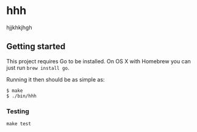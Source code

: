 # hhh

hjjkhkjhgh

## Getting started

This project requires Go to be installed. On OS X with Homebrew you can just run `brew install go`.

Running it then should be as simple as:

```console
$ make
$ ./bin/hhh
```

### Testing

`make test`
